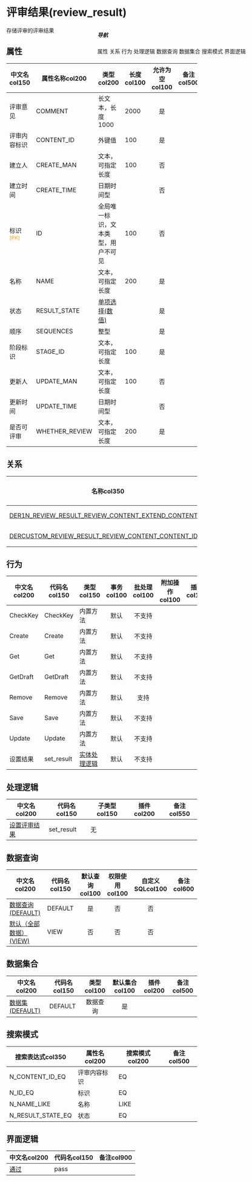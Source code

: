 # 评审结果(review_result)  <!-- {docsify-ignore-all} -->


存储评审的评审结果


## 属性
|    中文名col150 | 属性名称col200           | 类型col200     | 长度col100    |允许为空col100    |  备注col500  |
| --------   |------------| -----  | -----  | :----: | -------- |
|评审意见|COMMENT|长文本，长度1000|2000|是||
|评审内容标识|CONTENT_ID|外键值|100|是||
|建立人|CREATE_MAN|文本，可指定长度|100|否||
|建立时间|CREATE_TIME|日期时间型||否||
|标识<sup class="footnote-symbol"><font color=orange>[PK]</font></sup>|ID|全局唯一标识，文本类型，用户不可见|100|否||
|名称|NAME|文本，可指定长度|200|是||
|状态|RESULT_STATE|[单项选择(数值)](index/dictionary_index#review_result "评审结果")||是||
|顺序|SEQUENCES|整型||是||
|阶段标识|STAGE_ID|文本，可指定长度|100|是||
|更新人|UPDATE_MAN|文本，可指定长度|100|否||
|更新时间|UPDATE_TIME|日期时间型||否||
|是否可评审|WHETHER_REVIEW|文本，可指定长度|200|是||


## 关系

<el-row>
<el-tabs v-model="show_der">
<el-tab-pane label="从关系" name="minor">

|  名称col350   | 主实体col200   | 关系类型col200   |    备注col500  |
| -------- |---------- |-----------|----- |
|[DER1N_REVIEW_RESULT_REVIEW_CONTENT_EXTEND_CONTENT_ID](der/DER1N_REVIEW_RESULT_REVIEW_CONTENT_EXTEND_CONTENT_ID)|[评审内容扩展(REVIEW_CONTENT_EXTEND)](module/TestMgmt/review_content_extend)|1:N关系||
|[DERCUSTOM_REVIEW_RESULT_REVIEW_CONTENT_CONTENT_ID](der/DERCUSTOM_REVIEW_RESULT_REVIEW_CONTENT_CONTENT_ID)|[评审内容(REVIEW_CONTENT)](module/TestMgmt/review_content)|自定义关系||

</el-tab-pane>
</el-tabs>
</el-row>

## 行为
| 中文名col200    | 代码名col150    | 类型col150    | 事务col100   | 批处理col100   | 附加操作col100  | 插件col150    |  备注col300  |
| -------- |---------- |----------- |:----:|:----:|---------| ----- | ----- |
|CheckKey|CheckKey|内置方法|默认|不支持||||
|Create|Create|内置方法|默认|不支持||||
|Get|Get|内置方法|默认|不支持||||
|GetDraft|GetDraft|内置方法|默认|不支持||||
|Remove|Remove|内置方法|默认|支持||||
|Save|Save|内置方法|默认|不支持||||
|Update|Update|内置方法|默认|不支持||||
|设置结果|set_result|[实体处理逻辑](module/TestMgmt/review_result/logic/set_result "设置评审结果")|默认|不支持||||

## 处理逻辑
| 中文名col200    | 代码名col150    | 子类型col150    | 插件col200    |  备注col550  |
| -------- |---------- |----------- |------------|----------|
|[设置评审结果](module/TestMgmt/review_result/logic/set_result)|set_result|无|||

## 数据查询
| 中文名col200    | 代码名col150    | 默认查询col100 | 权限使用col100 | 自定义SQLcol100 |  备注col600|
| --------  | --------   | :----:  |:----:  | :----:  |----- |
|[数据查询(DEFAULT)](module/TestMgmt/review_result/query/Default)|DEFAULT|是|否 |否 ||
|[默认（全部数据）(VIEW)](module/TestMgmt/review_result/query/View)|VIEW|否|否 |否 ||

## 数据集合
| 中文名col200  | 代码名col150  | 类型col100 | 默认集合col100 |   插件col200|   备注col500|
| --------  | --------   | :----:   | :----:   | ----- |----- |
|[数据集(DEFAULT)](module/TestMgmt/review_result/dataset/Default)|DEFAULT|数据查询|是|||

## 搜索模式
|   搜索表达式col350   |    属性名col200    |    搜索模式col200        |备注col500  |
| -------- |------------|------------|------|
|N_CONTENT_ID_EQ|评审内容标识|EQ||
|N_ID_EQ|标识|EQ||
|N_NAME_LIKE|名称|LIKE||
|N_RESULT_STATE_EQ|状态|EQ||

## 界面逻辑
|  中文名col200 | 代码名col150 | 备注col900 |
| --------|--------|--------|
|[通过](module/TestMgmt/review_result/uilogic/pass)|pass||

<div style="display: block; overflow: hidden; position: fixed; top: 140px; right: 100px;">

##### 导航
<el-anchor >
<el-anchor-link :href="`#/module/TestMgmt/review_result?id=属性`">
  属性
</el-anchor-link>
<el-anchor-link :href="`#/module/TestMgmt/review_result?id=关系`">
  关系
</el-anchor-link>
<el-anchor-link :href="`#/module/TestMgmt/review_result?id=行为`">
  行为
</el-anchor-link>
<el-anchor-link :href="`#/module/TestMgmt/review_result?id=处理逻辑`">
  处理逻辑
</el-anchor-link>
<el-anchor-link :href="`#/module/TestMgmt/review_result?id=数据查询`">
  数据查询
</el-anchor-link>
<el-anchor-link :href="`#/module/TestMgmt/review_result?id=数据集合`">
  数据集合
</el-anchor-link>
<el-anchor-link :href="`#/module/TestMgmt/review_result?id=搜索模式`">
  搜索模式
</el-anchor-link>
<el-anchor-link :href="`#/module/TestMgmt/review_result?id=界面逻辑`">
  界面逻辑
</el-anchor-link>
</el-anchor>
</div>

<script>
 const { createApp } = Vue
  createApp({
    data() {
      return {
show_der:'minor',


      }
    },
    methods: {
    }
  }).use(ElementPlus).mount('#app')
</script>